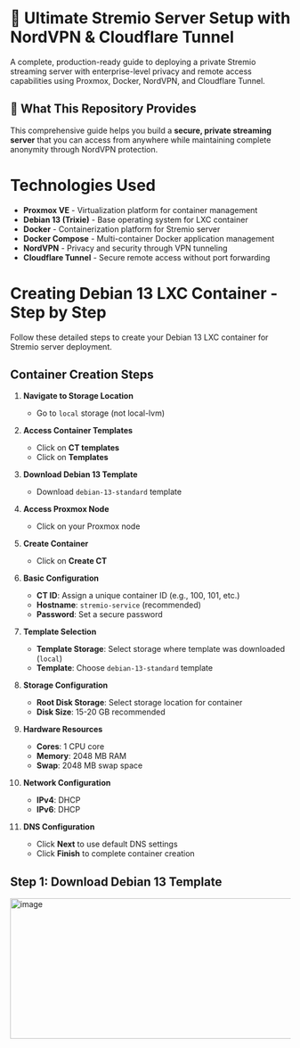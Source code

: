 # 🚀 Ultimate Stremio Server Setup with NordVPN & Cloudflare Tunnel

A complete, production-ready guide to deploying a private Stremio streaming server with enterprise-level privacy and remote access capabilities using Proxmox, Docker, NordVPN, and Cloudflare Tunnel.

## 🎯 What This Repository Provides

This comprehensive guide helps you build a **secure, private streaming server** that you can access from anywhere while maintaining complete anonymity through NordVPN protection.

# Technologies Used

- **Proxmox VE** - Virtualization platform for container management
- **Debian 13 (Trixie)** - Base operating system for LXC container
- **Docker** - Containerization platform for Stremio server
- **Docker Compose** - Multi-container Docker application management
- **NordVPN** - Privacy and security through VPN tunneling
- **Cloudflare Tunnel** - Secure remote access without port forwarding

# Creating Debian 13 LXC Container - Step by Step

Follow these detailed steps to create your Debian 13 LXC container for Stremio server deployment.

## Container Creation Steps

1. **Navigate to Storage Location**
   - Go to `local` storage (not local-lvm)

2. **Access Container Templates**
   - Click on **CT templates**
   - Click on **Templates**

3. **Download Debian 13 Template**
   - Download `debian-13-standard` template

4. **Access Proxmox Node**
   - Click on your Proxmox node

5. **Create Container**
   - Click on **Create CT**

6. **Basic Configuration**
   - **CT ID**: Assign a unique container ID (e.g., 100, 101, etc.)
   - **Hostname**: `stremio-service` (recommended)
   - **Password**: Set a secure password

7. **Template Selection**
   - **Template Storage**: Select storage where template was downloaded (`local`)
   - **Template**: Choose `debian-13-standard` template

8. **Storage Configuration**
   - **Root Disk Storage**: Select storage location for container
   - **Disk Size**: 15-20 GB recommended

9. **Hardware Resources**
   - **Cores**: 1 CPU core
   - **Memory**: 2048 MB RAM
   - **Swap**: 2048 MB swap space

10. **Network Configuration**
    - **IPv4**: DHCP
    - **IPv6**: DHCP

11. **DNS Configuration**
    - Click **Next** to use default DNS settings
    - Click **Finish** to complete container creation

## Step 1: Download Debian 13 Template
<img width="506" height="252" alt="image" src="https://github.com/user-attachments/assets/37222109-349b-48fd-97e3-66b36e91f435" />

